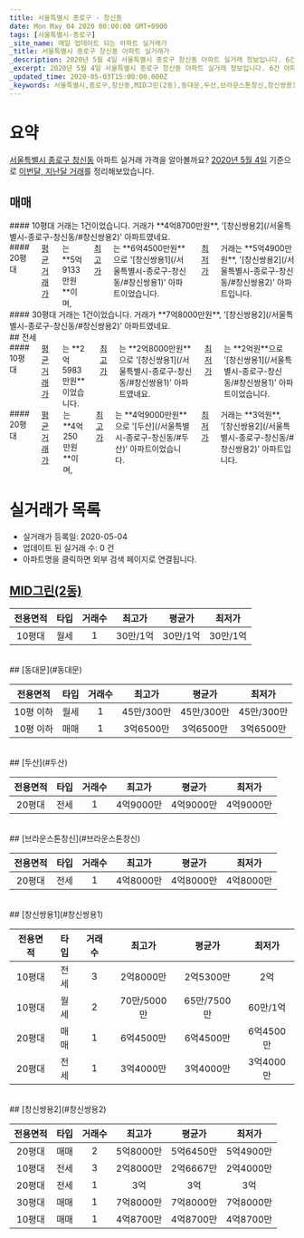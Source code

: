 ```yaml
---
title: 서울특별시 종로구 - 창신동
date: Mon May 04 2020 00:00:00 GMT+0900
tags: [서울특별시-종로구]
_site_name: 매일 업데이트 되는 아파트 실거래가
_title: 서울특별시 종로구 창신동 아파트 실거래가
_description: 2020년 5월 4일 서울특별시 종로구 창신동 아파트 실거래 정보입니다. 6건 아파트 정보가 있습니다.
_excerpt: 2020년 5월 4일 서울특별시 종로구 창신동 아파트 실거래 정보입니다. 6건 아파트 정보가 있습니다.
_updated_time: 2020-05-03T15:00:00.000Z
_keywords: 서울특별시,종로구,창신동,MID그린(2동),동대문,두산,브라운스톤창신,창신쌍용1,창신쌍용2
---
```





# 요약
<ins>서울특별시 종로구 창신동</ins> 아파트 실거래 가격을 알아볼까요? <ins>2020년 5월 4일</ins> 기준으로 <ins>이번달, 지난달 거래</ins>를 정리해보았습니다.

## 매매
<div class="container">
<div class="six columns" markdown="1">
#### 10평대
거래는 1건이었습니다. 거래가 **4억8700만원**, '[창신쌍용2](/서울특별시-종로구-창신동/#창신쌍용2)' 아파트였네요.
</div>
<div class="six columns" markdown="1">
#### 20평대
<ins>평균 거래가</ins>는 **5억9133만원**이며, <ins>최고가</ins>는 **6억4500만원**으로 '[창신쌍용1](/서울특별시-종로구-창신동/#창신쌍용1)' 아파트이었습니다. <ins>최저가</ins> 거래는 **5억4900만원**, '[창신쌍용2](/서울특별시-종로구-창신동/#창신쌍용2)' 아파트입니다.
</div>
</div>
<div class="container">
<div class="twelve columns" markdown="1">
#### 30평대
거래는 1건이었습니다. 거래가 **7억8000만원**, '[창신쌍용2](/서울특별시-종로구-창신동/#창신쌍용2)' 아파트였네요.
</div>
</div>
## 전세
<div class="container">
<div class="six columns" markdown="1">
#### 10평대
<ins>평균 거래가</ins>는 **2억5983만원**이었습니다. <ins>최고가</ins>는 **2억8000만원**으로 '[창신쌍용1](/서울특별시-종로구-창신동/#창신쌍용1)' 아파트였네요. <ins>최저가</ins>는 **2억원**으로 '[창신쌍용1](/서울특별시-종로구-창신동/#창신쌍용1)' 아파트이었습니다.
</div>
<div class="six columns" markdown="1">
#### 20평대
<ins>평균 거래가</ins>는 **4억250만원**이며, <ins>최고가</ins>는 **4억9000만원**으로 '[두산](/서울특별시-종로구-창신동/#두산)' 아파트이었습니다. <ins>최저가</ins> 거래는 **3억원**, '[창신쌍용2](/서울특별시-종로구-창신동/#창신쌍용2)' 아파트입니다.
</div>
</div>



# 실거래가 목록
- 실거래가 등록일: 2020-05-04
- 업데이트 된 실거래 수: 0 건
- 아파트명을 클릭하면 외부 검색 페이지로 연결됩니다.

## [MID그린(2동)](#MID그린2동)

|전용면적|타입|거래수|최고가|평균가|최저가|
|:---:|:---:|:---:|:---:|:---:|:---:|
|10평대|<span class="deal-type-3">월세</span>|1|30만/1억|30만/1억|30만/1억|

<br/>
## [동대문](#동대문)

|전용면적|타입|거래수|최고가|평균가|최저가|
|:---:|:---:|:---:|:---:|:---:|:---:|
|10평 이하|<span class="deal-type-3">월세</span>|1|45만/300만|45만/300만|45만/300만|
|10평 이하|<span class="deal-type-1">매매</span>|1|3억6500만|3억6500만|3억6500만|

<br/>
## [두산](#두산)

|전용면적|타입|거래수|최고가|평균가|최저가|
|:---:|:---:|:---:|:---:|:---:|:---:|
|20평대|<span class="deal-type-2">전세</span>|1|4억9000만|4억9000만|4억9000만|

<br/>
## [브라운스톤창신](#브라운스톤창신)

|전용면적|타입|거래수|최고가|평균가|최저가|
|:---:|:---:|:---:|:---:|:---:|:---:|
|20평대|<span class="deal-type-2">전세</span>|1|4억8000만|4억8000만|4억8000만|

<br/>
## [창신쌍용1](#창신쌍용1)

|전용면적|타입|거래수|최고가|평균가|최저가|
|:---:|:---:|:---:|:---:|:---:|:---:|
|10평대|<span class="deal-type-2">전세</span>|3|2억8000만|2억5300만|2억|
|10평대|<span class="deal-type-3">월세</span>|2|70만/5000만|65만/7500만|60만/1억|
|20평대|<span class="deal-type-1">매매</span>|1|6억4500만|6억4500만|6억4500만|
|20평대|<span class="deal-type-2">전세</span>|1|3억4000만|3억4000만|3억4000만|

<br/>
## [창신쌍용2](#창신쌍용2)

|전용면적|타입|거래수|최고가|평균가|최저가|
|:---:|:---:|:---:|:---:|:---:|:---:|
|20평대|<span class="deal-type-1">매매</span>|2|5억8000만|5억6450만|5억4900만|
|10평대|<span class="deal-type-2">전세</span>|3|2억8000만|2억6667만|2억4000만|
|20평대|<span class="deal-type-2">전세</span>|1|3억|3억|3억|
|30평대|<span class="deal-type-1">매매</span>|1|7억8000만|7억8000만|7억8000만|
|10평대|<span class="deal-type-1">매매</span>|1|4억8700만|4억8700만|4억8700만|

<br/>




